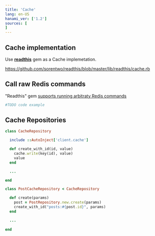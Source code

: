 ```yaml
---
title: 'Cache'
lang: en-US
hanami_ver: ['1.2']
sources: [
]
---
```


## Cache implementation
Use [**readthis**](https://github.com/sorentwo/readthis) gem as a Cache implemetation.

https://github.com/sorentwo/readthis/blob/master/lib/readthis/cache.rb

## Call raw Redis commands

"Readthis" gem [supports running arbitraty Redis commands](https://github.com/sorentwo/readthis#running-arbitrary-redis-commands)

```ruby
#TODO code example
```
## Cache Repositories

```ruby
class CacheRepository

  include ::AutoInject['client.cache']

  def create_with_id(id, value)
    cache.write(key(id), value)
    value
  end

  ...

end

class PostCacheRepository < CacheRepository

  def create(params)
    post = PostRepository.new.create(params)
    create_with_id("posts:#{post.id}", params)
  end

  ...
  
end
```
